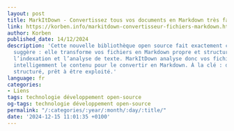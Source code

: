 ```yaml
---
layout: post
title: MarkItDown - Convertissez tous vos documents en Markdown très facilement
link: https://korben.info/markitdown-convertisseur-fichiers-markdown.html
author: Korben
published_date: 14/12/2024
description: 'Cette nouvelle bibliothèque open source fait exactement ce que son nom
  suggère : elle transforme vos fichiers en Markdown propre et structuré, idéal pour
  l’indexation et l’analyse de texte. MarkItDown analyse donc vos fichiers et en extrait
  intelligemment le contenu pour le convertir en Markdown. À la clé : du texte parfaitement
  structuré, prêt à être exploité.'
language: fr
categories:
- Liens
tags: technologie développement open-source
og-tags: technologie développement open-source
permalink: "/:categories/:year/:month/:day/:title/"
date: '2024-12-15 11:01:35 +0100'
---
```

